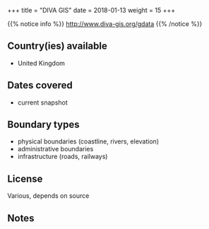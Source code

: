 +++
title = "DIVA GIS"
date =  2018-01-13
weight = 15
+++

{{% notice info %}}
http://www.diva-gis.org/gdata
{{% /notice %}}


## Country(ies) available

- United Kingdom


## Dates covered

- current snapshot


## Boundary types

- physical boundaries (coastline, rivers, elevation)
- administrative boundaries
- infrastructure (roads, railways)


## License

Various, depends on source


## Notes

